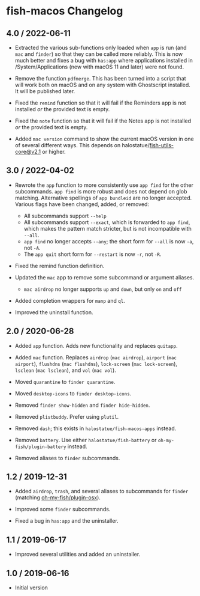 # fish-macos Changelog

## 4.0 / 2022-06-11

- Extracted the various sub-functions only loaded when `app` is run (and `mac`
  and `finder`) so that they can be called more reliably. This is now much
  better and fixes a bug with `has:app` where applications installed in
  /System/Applications (new with macOS 11 and later) were not found.

- Remove the function `pdfmerge`. This has been turned into a script that will
  work both on macOS and on any system with Ghostscript installed. It will be
  published later.

- Fixed the `remind` function so that it will fail if the Reminders app is not
  installed _or_ the provided text is empty.

- Fixed the `note` function so that it will fail if the Notes app is not
  installed _or_ the provided text is empty.

- Added `mac version` command to show the current macOS version in one of
  several different ways. This depends on halostatue/fish-utils-core@v2.1 or
  higher.

## 3.0 / 2022-04-02

- Rewrote the `app` function to more consistently use `app find` for the other
  subcommands. `app find` is more robust and does not depend on glob matching.
  Alternative spellings of `app bundleid` are no longer accepted. Various flags
  have been changed, added, or removed:

  - All subcommands support `--help`
  - All subcommands support `--exact`, which is forwarded to `app find`, which
    makes the pattern match stricter, but is not incompatible with `--all`.
  - `app find` no longer accepts `--any`; the short form for `--all` is now
    `-a`, not `-A`.
  - The `app quit` short form for `--restart` is now `-r`, not `-R`.

- Fixed the remind function definition.

- Updated the `mac` app to remove some subcommand or argument aliases.

  - `mac airdrop` no longer supports `up` and `down`, but only `on` and `off`

- Added completion wrappers for `manp` and `ql`.

- Improved the uninstall function.

## 2.0 / 2020-06-28

- Added `app` function. Adds new functionality and replaces `quitapp`.
- Added `mac` function. Replaces `airdrop` (`mac airdrop`), `airport`
  (`mac airport`), `flushdns` (`mac flushdns`), `lock-screen`
  (`mac lock-screen`), `lsclean` (`mac lsclean`), and `vol` (`mac vol`).

- Moved `quarantine` to `finder quarantine`.
- Moved `desktop-icons` to `finder desktop-icons`.
- Removed `finder show-hidden` and `finder hide-hidden`.
- Removed `plistbuddy`. Prefer using `plutil`.
- Removed `dash`; this exists in `halostatue/fish-macos-apps` instead.
- Removed `battery`. Use either `halostatue/fish-battery` or
  `oh-my-fish/plugin-battery` instead.
- Removed aliases to `finder` subcommands.

## 1.2 / 2019-12-31

- Added `airdrop`, `trash`, and several aliases to subcommands for `finder`
  (matching [oh-my-fish/plugin-osx][]).

- Improved some `finder` subcommands.

- Fixed a bug in `has:app` and the uninstaller.

## 1.1 / 2019-06-17

- Improved several utilities and added an uninstaller.

## 1.0 / 2019-06-16

- Initial version

[oh-my-fish/plugin-osx]: https://github.com/oh-my-fish/plugin-osx

